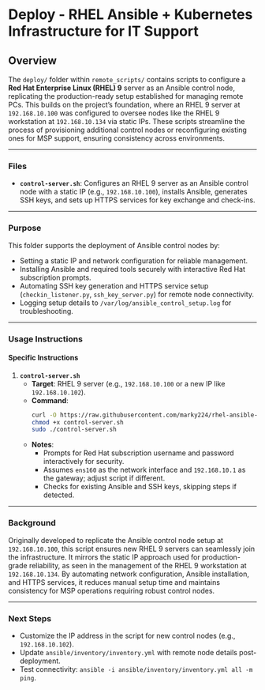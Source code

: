 # Deploy - RHEL Ansible + Kubernetes Infrastructure for IT Support

## Overview
The `deploy/` folder within `remote_scripts/` contains scripts to configure a **Red Hat Enterprise Linux (RHEL) 9** server as an Ansible control node, replicating the production-ready setup established for managing remote PCs. This builds on the project’s foundation, where an RHEL 9 server at `192.168.10.100` was configured to oversee nodes like the RHEL 9 workstation at `192.168.10.134` via static IPs. These scripts streamline the process of provisioning additional control nodes or reconfiguring existing ones for MSP support, ensuring consistency across environments.

---

### Files

- **`control-server.sh`**: Configures an RHEL 9 server as an Ansible control node with a static IP (e.g., `192.168.10.100`), installs Ansible, generates SSH keys, and sets up HTTPS services for key exchange and check-ins.

---

### Purpose
This folder supports the deployment of Ansible control nodes by:
- Setting a static IP and network configuration for reliable management.
- Installing Ansible and required tools securely with interactive Red Hat subscription prompts.
- Automating SSH key generation and HTTPS service setup (`checkin_listener.py`, `ssh_key_server.py`) for remote node connectivity.
- Logging setup details to `/var/log/ansible_control_setup.log` for troubleshooting.

---

### Usage Instructions

#### Specific Instructions

1. **`control-server.sh`**
   - **Target**: RHEL 9 server (e.g., `192.168.10.100` or a new IP like `192.168.10.102`).
   - **Command**:
     ```bash
     curl -O https://raw.githubusercontent.com/marky224/rhel-ansible-k8s-it-support/main/Remote%20Scripts/Deploy/control-server.sh
     chmod +x control-server.sh
     sudo ./control-server.sh
     ```
   - **Notes**: 
     - Prompts for Red Hat subscription username and password interactively for security.
     - Assumes `ens160` as the network interface and `192.168.10.1` as the gateway; adjust script if different.
     - Checks for existing Ansible and SSH keys, skipping steps if detected.

---

### Background
Originally developed to replicate the Ansible control node setup at `192.168.10.100`, this script ensures new RHEL 9 servers can seamlessly join the infrastructure. It mirrors the static IP approach used for production-grade reliability, as seen in the management of the RHEL 9 workstation at `192.168.10.134`. By automating network configuration, Ansible installation, and HTTPS services, it reduces manual setup time and maintains consistency for MSP operations requiring robust control nodes.

---

### Next Steps
- Customize the IP address in the script for new control nodes (e.g., `192.168.10.102`).
- Update `ansible/inventory/inventory.yml` with remote node details post-deployment.
- Test connectivity: `ansible -i ansible/inventory/inventory.yml all -m ping`.
